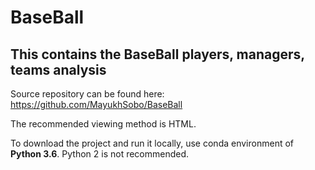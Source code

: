 # BaseBall
## This contains the BaseBall players, managers, teams analysis

Source repository can be found here: https://github.com/MayukhSobo/BaseBall

The recommended viewing method is HTML. 

To download the project and run it locally, use conda environment of **Python 3.6**. Python 2 is not recommended.

